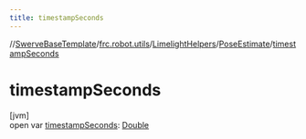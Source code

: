```yaml
---
title: timestampSeconds
---
```

//[SwerveBaseTemplate](../../../../index.html)/[frc.robot.utils](../../index.html)/[LimelightHelpers](../index.html)/[PoseEstimate](index.html)/[timestampSeconds](timestamp-seconds.html)



# timestampSeconds



[jvm]\
open var [timestampSeconds](timestamp-seconds.html): [Double](https://kotlinlang.org/api/latest/jvm/stdlib/kotlin/-double/index.html)




